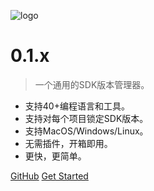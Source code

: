 <!-- _coverpage.md -->

![logo](https://cdn.jsdelivr.net/gh/moqsien/img_repo@main/vmr_logo_trans.png)

# 0.1.x

> 一个通用的SDK版本管理器。

- 支持40+编程语言和工具。
- 支持对每个项目锁定SDK版本。
- 支持MacOS/Windows/Linux。
- 无需插件，开箱即用。
- 更快，更简单。

[GitHub](https://github.com/gvcgo/version-manager)
[Get Started](/zh-cn/quickstart)